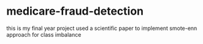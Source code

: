 # medicare-fraud-detection
this is my final year project used a scientific paper to implement smote-enn approach for class imbalance
